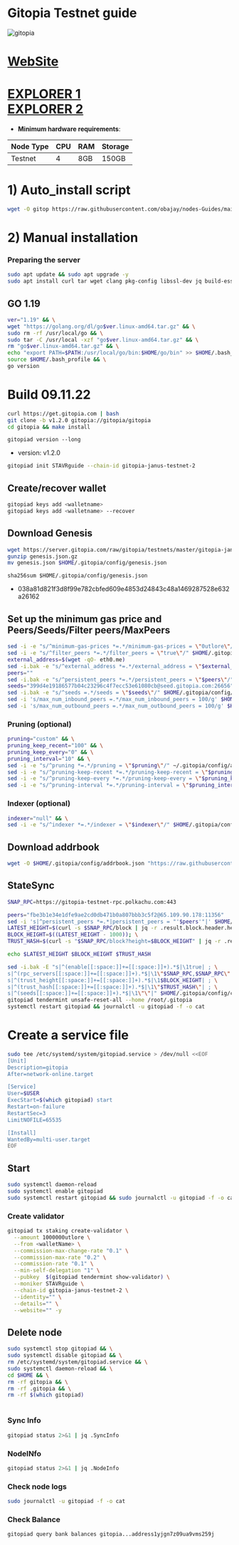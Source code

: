 # Gitopia Testnet guide

![gitopia](https://user-images.githubusercontent.com/44331529/200920964-90530a1f-8225-4021-923c-43712c00bb21.png)

[WebSite](https://gitopia.com/home)
=
[EXPLORER 1](https://explorer.stavr.tech/gitopia-testnet/staking) \
[EXPLORER 2](https://explorer.gitopia.com/)
=

- **Minimum hardware requirements**:

| Node Type |CPU | RAM  | Storage  | 
|-----------|----|------|----------|
| Testnet   |   4|  8GB | 150GB    |


# 1) Auto_install script
```bash
wget -O gitop https://raw.githubusercontent.com/obajay/nodes-Guides/main/Projects/Gitopia/Testnet/gitop && chmod +x gitop && ./gitop
```

# 2) Manual installation

### Preparing the server

```bash
sudo apt update && sudo apt upgrade -y
sudo apt install curl tar wget clang pkg-config libssl-dev jq build-essential bsdmainutils git make ncdu gcc git jq chrony liblz4-tool -y
```

## GO 1.19

```bash
ver="1.19" && \
wget "https://golang.org/dl/go$ver.linux-amd64.tar.gz" && \
sudo rm -rf /usr/local/go && \
sudo tar -C /usr/local -xzf "go$ver.linux-amd64.tar.gz" && \
rm "go$ver.linux-amd64.tar.gz" && \
echo "export PATH=$PATH:/usr/local/go/bin:$HOME/go/bin" >> $HOME/.bash_profile && \
source $HOME/.bash_profile && \
go version
```

# Build 09.11.22
```bash
curl https://get.gitopia.com | bash
git clone -b v1.2.0 gitopia://gitopia/gitopia
cd gitopia && make install
```
`gitopiad version --long`
- version: v1.2.0

```bash
gitopiad init STAVRguide --chain-id gitopia-janus-testnet-2 

```    

## Create/recover wallet
```bash
gitopiad keys add <walletname>
gitopiad keys add <walletname> --recover
```

## Download Genesis
```bash
wget https://server.gitopia.com/raw/gitopia/testnets/master/gitopia-janus-testnet-2/genesis.json.gz
gunzip genesis.json.gz
mv genesis.json $HOME/.gitopia/config/genesis.json
```
`sha256sum $HOME/.gitopia/config/genesis.json`
+ 038a81d821f3d8f99e782cbfed609e4853d24843c48a1469287528e632a26162

## Set up the minimum gas price and Peers/Seeds/Filter peers/MaxPeers
```bash
sed -i -e "s/^minimum-gas-prices *=.*/minimum-gas-prices = \"0utlore\"/" $HOME/.gitopia/config/app.toml
sed -i -e "s/^filter_peers *=.*/filter_peers = \"true\"/" $HOME/.gitopia/config/config.toml
external_address=$(wget -qO- eth0.me) 
sed -i.bak -e "s/^external_address *=.*/external_address = \"$external_address:26656\"/" $HOME/.gitopia/config/config.toml
peers=""
sed -i.bak -e "s/^persistent_peers *=.*/persistent_peers = \"$peers\"/" $HOME/.gitopia/config/config.toml
seeds="399d4e19186577b04c23296c4f7ecc53e61080cb@seed.gitopia.com:26656"
sed -i.bak -e "s/^seeds =.*/seeds = \"$seeds\"/" $HOME/.gitopia/config/config.toml
sed -i 's/max_num_inbound_peers =.*/max_num_inbound_peers = 100/g' $HOME/.gitopia/config/config.toml
sed -i 's/max_num_outbound_peers =.*/max_num_outbound_peers = 100/g' $HOME/.gitopia/config/config.toml

```
### Pruning (optional)
```bash
pruning="custom" && \
pruning_keep_recent="100" && \
pruning_keep_every="0" && \
pruning_interval="10" && \
sed -i -e "s/^pruning *=.*/pruning = \"$pruning\"/" ~/.gitopia/config/app.toml && \
sed -i -e "s/^pruning-keep-recent *=.*/pruning-keep-recent = \"$pruning_keep_recent\"/" ~/.gitopia/config/app.toml && \
sed -i -e "s/^pruning-keep-every *=.*/pruning-keep-every = \"$pruning_keep_every\"/" ~/.gitopia/config/app.toml && \
sed -i -e "s/^pruning-interval *=.*/pruning-interval = \"$pruning_interval\"/" ~/.gitopia/config/app.toml
```
### Indexer (optional) 
```bash
indexer="null" && \
sed -i -e "s/^indexer *=.*/indexer = \"$indexer\"/" $HOME/.gitopia/config/config.toml
```

## Download addrbook
```bash
wget -O $HOME/.gitopia/config/addrbook.json "https://raw.githubusercontent.com/obajay/nodes-Guides/main/Projects/Gitopia/Testnet/addrbook.json"
```

## StateSync
```bash
SNAP_RPC=https://gitopia-testnet-rpc.polkachu.com:443

peers="fbe3b1e34e1dfe9ae2cd0db471b0a807bbb3c5f2@65.109.90.178:11356"
sed -i 's|^persistent_peers *=.*|persistent_peers = "'$peers'"|' $HOME/.gitopia/config/config.toml
LATEST_HEIGHT=$(curl -s $SNAP_RPC/block | jq -r .result.block.header.height); \
BLOCK_HEIGHT=$((LATEST_HEIGHT - 1000)); \
TRUST_HASH=$(curl -s "$SNAP_RPC/block?height=$BLOCK_HEIGHT" | jq -r .result.block_id.hash)

echo $LATEST_HEIGHT $BLOCK_HEIGHT $TRUST_HASH

sed -i.bak -E "s|^(enable[[:space:]]+=[[:space:]]+).*$|\1true| ; \
s|^(rpc_servers[[:space:]]+=[[:space:]]+).*$|\1\"$SNAP_RPC,$SNAP_RPC\"| ; \
s|^(trust_height[[:space:]]+=[[:space:]]+).*$|\1$BLOCK_HEIGHT| ; \
s|^(trust_hash[[:space:]]+=[[:space:]]+).*$|\1\"$TRUST_HASH\"| ; \
s|^(seeds[[:space:]]+=[[:space:]]+).*$|\1\"\"|" $HOME/.gitopia/config/config.toml
gitopiad tendermint unsafe-reset-all --home /root/.gitopia
systemctl restart gitopiad && journalctl -u gitopiad -f -o cat
```

# Create a service file
```bash
sudo tee /etc/systemd/system/gitopiad.service > /dev/null <<EOF
[Unit]
Description=gitopia
After=network-online.target

[Service]
User=$USER
ExecStart=$(which gitopiad) start
Restart=on-failure
RestartSec=3
LimitNOFILE=65535

[Install]
WantedBy=multi-user.target
EOF
```

## Start
```bash
sudo systemctl daemon-reload
sudo systemctl enable gitopiad
sudo systemctl restart gitopiad && sudo journalctl -u gitopiad -f -o cat
```

### Create validator
```bash
gitopiad tx staking create-validator \
  --amount 1000000utlore \
  --from <walletName> \
  --commission-max-change-rate "0.1" \
  --commission-max-rate "0.2" \
  --commission-rate "0.1" \
  --min-self-delegation "1" \
  --pubkey  $(gitopiad tendermint show-validator) \
  --moniker STAVRguide \
  --chain-id gitopia-janus-testnet-2 \
  --identity="" \
  --details="" \
  --website="" -y
```

## Delete node
```bash
sudo systemctl stop gitopiad && \
sudo systemctl disable gitopiad && \
rm /etc/systemd/system/gitopiad.service && \
sudo systemctl daemon-reload && \
cd $HOME && \
rm -rf gitopia && \
rm -rf .gitopia && \
rm -rf $(which gitopiad)
```
#
### Sync Info
```bash
gitopiad status 2>&1 | jq .SyncInfo
```
### NodeINfo
```bash
gitopiad status 2>&1 | jq .NodeInfo
```
### Check node logs
```bash
sudo journalctl -u gitopiad -f -o cat
```
### Check Balance
```bash
gitopiad query bank balances gitopia...address1yjgn7z09ua9vms259j
```
